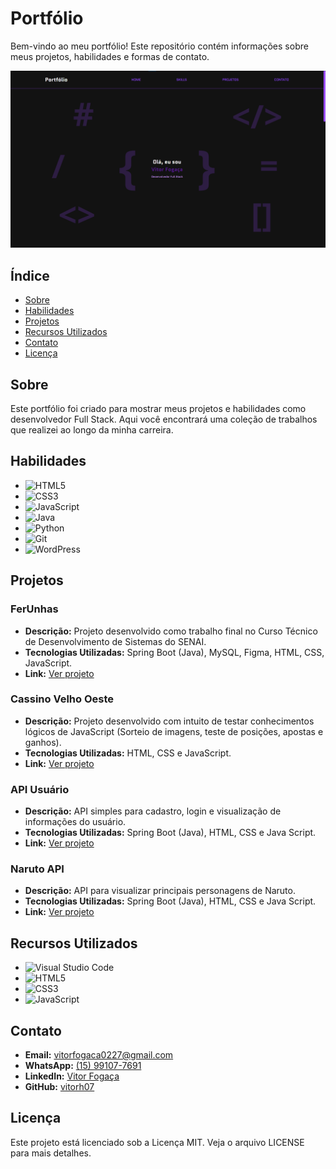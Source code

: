 # Portfólio

Bem-vindo ao meu portfólio! Este repositório contém informações sobre meus projetos, habilidades e formas de contato.

![Screenshot da página inicial](./img/print.png)

## Índice

- [Sobre](#sobre)
- [Habilidades](#habilidades)
- [Projetos](#projetos)
- [Recursos Utilizados](#recursos-utilizados)
- [Contato](#contato)
- [Licença](#licença)

## Sobre

Este portfólio foi criado para mostrar meus projetos e habilidades como desenvolvedor Full Stack. Aqui você encontrará uma coleção de trabalhos que realizei ao longo da minha carreira.

## Habilidades

- ![HTML5](https://img.shields.io/badge/-HTML5-E34F26?style=flat-square&logo=html5&logoColor=white)
- ![CSS3](https://img.shields.io/badge/-CSS3-1572B6?style=flat-square&logo=css3&logoColor=white)
- ![JavaScript](https://img.shields.io/badge/-JavaScript-F7DF1E?style=flat-square&logo=javascript&logoColor=black)
- ![Java](https://img.shields.io/badge/-Java-007396?style=flat-square&logo=java&logoColor=white)
- ![Python](https://img.shields.io/badge/-Python-3776AB?style=flat-square&logo=python&logoColor=white)
- ![Git](https://img.shields.io/badge/-Git-F05032?style=flat-square&logo=git&logoColor=white)
- ![WordPress](https://img.shields.io/badge/-WordPress-21759B?style=flat-square&logo=wordpress&logoColor=white)

## Projetos

### FerUnhas

- **Descrição:** Projeto desenvolvido como trabalho final no Curso Técnico de Desenvolvimento de Sistemas do SENAI.
- **Tecnologias Utilizadas:** Spring Boot (Java), MySQL, Figma, HTML, CSS, JavaScript.
- **Link:** [Ver projeto](https://github.com/mxcompany/FerUnhas)

### Cassino Velho Oeste

- **Descrição:** Projeto desenvolvido com intuito de testar conhecimentos lógicos de JavaScript (Sorteio de imagens, teste de posições, apostas e ganhos).
- **Tecnologias Utilizadas:** HTML, CSS e JavaScript.
- **Link:** [Ver projeto](https://github.com/vitorh07/cassino)

### API Usuário

- **Descrição:** API simples para cadastro, login e visualização de informações do usuário.
- **Tecnologias Utilizadas:** Spring Boot (Java), HTML, CSS e Java Script.
- **Link:** [Ver projeto](https://github.com/vitorh07/user-simples)

### Naruto API

- **Descrição:** API para visualizar principais personagens de Naruto.
- **Tecnologias Utilizadas:** Spring Boot (Java), HTML, CSS e Java Script.
- **Link:** [Ver projeto](https://github.com/vitorh07/naruto-api)

## Recursos Utilizados

- ![Visual Studio Code](https://img.shields.io/badge/-Visual%20Studio%20Code-007ACC?style=flat-square&logo=visual-studio-code&logoColor=white)
- ![HTML5](https://img.shields.io/badge/-HTML5-E34F26?style=flat-square&logo=html5&logoColor=white)
- ![CSS3](https://img.shields.io/badge/-CSS3-1572B6?style=flat-square&logo=css3&logoColor=white)
- ![JavaScript](https://img.shields.io/badge/-JavaScript-F7DF1E?style=flat-square&logo=javascript&logoColor=black)

## Contato

- **Email:** [vitorfogaca0227@gmail.com](mailto:vitorfogaca0227@gmail.com)
- **WhatsApp:** [(15) 99107-7691](https://wa.me/5515991077691)
- **LinkedIn:** [Vitor Fogaça](https://www.linkedin.com/in/vitor-foga%C3%A7a/)
- **GitHub:** [vitorh07](https://github.com/vitorh07)

## Licença

Este projeto está licenciado sob a Licença MIT. Veja o arquivo LICENSE para mais detalhes.
